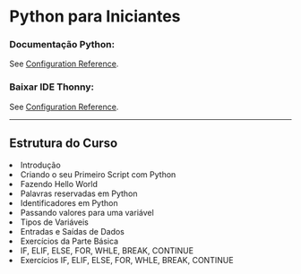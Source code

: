 # Python para Iniciantes

### Documentação Python:
See [Configuration Reference](https://www.python.org/).

### Baixar IDE Thonny:
See [Configuration Reference](https://thonny.org/).

<hr>
<h2> Estrutura do Curso</h2>


<li> Introdução </li>
<li> Criando o seu Primeiro Script com Python </li>
<li> Fazendo Hello World </li>
<li> Palavras reservadas em Python </li>
<li> Identificadores em Python </li>
<li> Passando valores para uma variável </li>
<li> Tipos de Variáveis </li>
<li> Entradas e Saídas de Dados </li>
<li> Exercícios da Parte Básica </li>
<li> IF, ELIF, ELSE, FOR, WHLE, BREAK, CONTINUE </li>
<li> Exercícios IF, ELIF, ELSE, FOR, WHLE, BREAK, CONTINUE </li>
